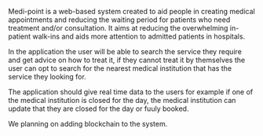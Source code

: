 Medi-point is a web-based system created to aid people in creating medical  appointments and reducing the waiting period for patients who need treatment and/or consultation. 
It aims at reducing the overwhelming in-patient walk-ins and aids more attention  to admitted patients in hospitals.

In the application the user will be able to search the service they require and get advice on how to treat it, if they cannot treat it by themselves the user can opt to search 
for the nearest medical institution that has the service they looking for.

The application should give real time data to the users for example if one of the medical institution is closed for the day, the medical institution can update that they are closed for the 
day or fuuly booked.

We planning on adding blockchain to the system.
